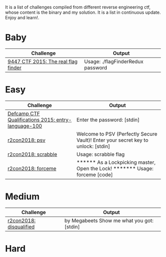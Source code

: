 It is a list of challenges compiled from different reverse engineering ctf, whose content is the binary and my solution. It is a list in continuous update. Enjoy and learn!.
# Baby
| Challenge  | Output|
| ----- | ------ |
| <a href="https://github.com/naivenom/reversing-list/tree/master/9447%20CTF%202015/The%20real%20flag%20finder">9447 CTF 2015: The real flag finder</a>  | Usage: ./flagFinderRedux password|

# Easy
| Challenge  | Output|
| ----- | ------ |
| <a href="https://github.com/naivenom/reversing-list/tree/master/Defcamp%20CTF%20Qualifications%202015/entry-language-100">Defcamp CTF Qualifications 2015: entry-language-100</a>  | Enter the password: [stdin]|
| <a href="https://github.com/naivenom/reversing-list/tree/master/r2con2018/psv">r2con2018: psv</a>  | Welcome to PSV (Perfectly Secure Vault)! Enter your secret key to unlock: [stdin]|
| <a href="https://github.com/naivenom/reversing-list/tree/master/r2con2018/scrabble">r2con2018: scrabble</a>  | Usage: scrabble flag |
| <a href="https://github.com/naivenom/reversing-list/tree/master/r2con2018/forceme">r2con2018: forceme</a>  | ****** As a Lockpicking master, Open the Lock! *******  Usage: forceme [code] |

# Medium

| Challenge  | Output|
| ----- | ------ |
| <a href="https://github.com/naivenom/reversing-list/tree/master/r2con2018/disqualified">r2con2018: disqualified</a>  | by Megabeets Show me what you got: [stdin]|
# Hard

